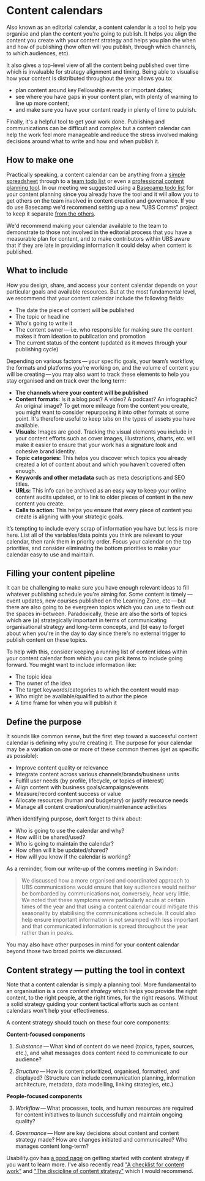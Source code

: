 # Content calendars

<style>
    .h0, h1, h2, h3, h4, h5, h6 {
        line-height: 1.1;
    }

    .h0 {
        font-size: 40px;
        padding: 1em 0 !important;
    }

    @media (min-width: 52em) {
        .h0 {
            font-size: 60px;
        }
    }

    .prose {
        padding-top: 40px;
    }

    .prose h1:first-child {
        display: none;
    }

    .prose blockquote {
        padding-left: 20px;
        margin: 30px 0;
        max-width: 100%;
        line-height: 1.5;
    }

    .prose blockquote p {
        font-size: 20px;
    }
</style>

Also known as an editorial calendar, a content calendar is a tool to help you organise and plan the content you're going to publish. It helps you align the content you create with your content strategy and helps you plan the when and how of publishing (how often will you publish, through which channels, to which audiences, etc).

It also gives a top-level view of all the content being published over time which is invaluable for strategy alignment and timing. Being able to visualise how your content is distributed throughout the year allows you to:

- plan content around key Fellowship events or important dates;
- see where you have gaps in your content plan, with plenty of warning to line up more content;
- and make sure you have your content ready in plenty of time to publish.

Finally, it's a helpful tool to get your work done. Publishing and communications can be difficult and complex but a content calendar can help the work feel more manageable and reduce the stress involved making decisions around what to write and how and when publish it.

## How to make one
Practically speaking, a content calendar can be anything from a [simple spreadsheet](https://docs.google.com/spreadsheets/d/1FtmTItkUjUFXMB6vhwSaATQo1AoC3yZwqooOQ4UZWHM/edit?usp=sharing) through to a [team todo list](https://asana.com/guide/examples/marketing/editorial-calendar) or even a [professional content planning tool](https://gathercontent.com/editorial-calendar). In our meeting we suggested using a [Basecamp todo list](https://basecamp.com/help/3/guides/projects/to-dos) for your content planning since you already have the tool and it will allow you to get others on the team involved in content creation and governance. If you do use Basecamp we'd recommend setting up a new "UBS Comms" project to keep it separate [from the others](https://3.basecamp.com/3225710/projects).

We'd recommend making your calendar available to the team to demonstrate to those not involved in the editorial process that you have a measurable plan for content, and to make contributors within UBS aware that if they are late in providing information it could delay when content is published.

## What to include

How you design, share, and access your content calendar depends on your particular goals and available resources. But at the most fundamental level, we recommend that your content calendar include the following fields:

- The date the piece of content will be published
- The topic or headline
- Who's going to write it
- The content owner — i.e. who responsible for making sure the content makes it from ideation to publication and promotion
- The current status of the content (updated as it moves through your publishing cycle)

Depending on various factors — your specific goals, your team’s workflow, the formats and platforms you're working on, and the volume of content you will be creating — you may also want to track these elements to help you stay organised and on track over the long term:

- **The channels where your content will be published**
- **Content formats:** Is it a blog post? A video? A podcast? An infographic? An original image? To get more mileage from the content you create, you might want to consider repurposing it into other formats at some point. It's therefore useful to keep tabs on the types of assets you have available.
- **Visuals:** Images are good. Tracking the visual elements you include in your content efforts such as cover images, illustrations, charts, etc. will make it easier to ensure that your work has a signature look and cohesive brand identity.
- **Topic categories:** This helps you discover which topics you already created a lot of content about and which you haven’t covered often enough.
- **Keywords and other metadata** such as meta descriptions and SEO titles.
- **URLs:** This info can be archived as an easy way to keep your online content audits updated, or to link to older pieces of content in the new content you create.
- **Calls to action:** This helps you ensure that every piece of content you create is aligning with your strategic goals.

It’s tempting to include every scrap of information you have but less is more here. List all of the variables/data points you think are relevant to your calendar, then rank them in priority order. Focus your calendar on the top priorities, and consider eliminating the bottom priorities to make your calendar easy to use and maintain.

## Filling your content pipeline

It can be challenging to make sure you have enough relevant ideas to fill whatever publishing schedule you're aiming for. Some content is timely — event updates, new courses published on the Learning Zone, etc — but there are also going to be evergreen topics which you can use to flesh out the spaces in-between. Paradoxically, these are also the sorts of topics which are (a) strategically important in terms of communicating organisational strategy and long-term concepts, and (b) easy to forget about when you're in the day to day since there's no external trigger to publish content on these topics.

To help with this, consider keeping a running list of content ideas within your content calendar from which you can pick items to include going forward. You might want to include information like:

- The topic idea
- The owner of the idea
- The target keywords/categories to which the content would map
- Who might be available/qualified to author the piece
- A time frame for when you will publish it

## Define the purpose

It sounds like common sense, but the first step toward a successful content calendar is defining why you’re creating it. The purpose for your calendar may be a variation on one or more of these common themes (get as specific as possible):

- Improve content quality or relevance
- Integrate content across various channels/brands/business units
- Fulfill user needs (by profile, lifecycle, or topics of interest)
- Align content with business goals/campaigns/events
- Measure/record content success or value
- Allocate resources (human and budgetary) or justify resource needs
- Manage all content creation/curation/maintenance activities

When identifying purpose, don’t forget to think about:

- Who is going to use the calendar and why?
- How will it be shared/used?
- Who is going to maintain the calendar?
- How often will it be updated/shared?
- How will you know if the calendar is working?

As a reminder, from our write-up of the comms meeting in Swindon:

> We discussed how a more organised and coordinated approach to UBS communications would ensure that key audiences would neither be bombarded by communications nor, conversely, hear very little. We noted that these symptoms were particularly acute at certain times of the year and that using a content calendar could mitigate this seasonality by stabilising the communications schedule. It could also help ensure important information is not swamped with less important and that communicated information is spread throughout the year rather than in peaks.

You may also have other purposes in mind for your content calendar beyond those two broad points we discussed.

## Content strategy — putting the tool in context
Note that a content calendar is simply a planning tool. More fundamental to an organisation is a core _content strategy_ which helps you provide the right content, to the right people, at the right times, for the right reasons. Without a solid strategy guiding your content tactical efforts such as content calendars won't help your effectiveness.

A content strategy should touch on these four core components:

**Content-focused components**

1) _Substance_ — What kind of content do we need (topics, types, sources, etc.), and what messages does content need to communicate to our audience?

2) _Structure_ — How is content prioritized, organised, formatted, and displayed? (Structure can include communication planning, information architecture, metadata, data modelling, linking strategies, etc.)

**People-focused components**

3) _Workflow_ — What processes, tools, and human resources are required for content initiatives to launch successfully and maintain ongoing quality?

4) _Governance_ — How are key decisions about content and content strategy made? How are changes initiated and communicated? Who manages content long-term?

Usability.gov has [a good page](https://www.usability.gov/what-and-why/content-strategy.html) on getting started with content strategy if you want to learn more. I've also recently read ["A checklist for content work"](https://alistapart.com/article/a-checklist-for-content-work) and ["The discipline of content strategy"](https://alistapart.com/article/thedisciplineofcontentstrategy) which I would recommend.
